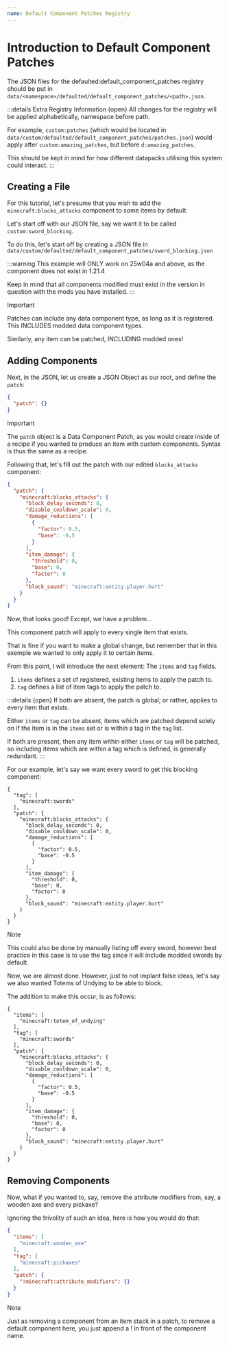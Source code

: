 ```yaml
---
name: Default Component Patches Registry
---
```


# Introduction to Default Component Patches
The JSON files for the defaulted:default_component_patches registry should be put in `data/<namespace>/defaulted/default_component_patches/<path>.json`.

:::details Extra Registry Information {open}
All changes for the registry will be applied alphabetically, namespace before path.

For example, `custom:patches` (which would be located in `data/custom/defaulted/default_component_patches/patches.json`) would apply after `custom:amazing_patches`, but before `d:amazing_patches`.

This should be kept in mind for how different datapacks utilising this system could interact.
:::

## Creating a File

For this tutorial, let's presume that you wish to add the `minecraft:blocks_attacks` component to some items by default.

Let's start off with our JSON file, say we want it to be called `custom:sword_blocking`.

To do this, let's start off by creating a JSON file in `data/custom/defaulted/default_component_patches/sword_blocking.json`

:::warning
This example will ONLY work on 25w04a and above, as the component does not exist in 1.21.4

Keep in mind that all components modified must exist in the version in question with the mods you have installed.
:::

> [!IMPORTANT]
> Patches can include any data component type, as long as it is registered. This INCLUDES modded data component types.
> 
> Similarly, any item can be patched, INCLUDING modded ones!

## Adding Components

Next, in the JSON, let us create a JSON Object as our root, and define the `patch`:

```json
{
  "patch": {}
}
```
> [!IMPORTANT]
> The `patch` object is a Data Component Patch, as you would create inside of a recipe if you wanted to produce an item with custom components. Syntax is thus the same as a recipe.

Following that, let's fill out the patch with our edited `blocks_attacks` component:
```json
{
  "patch": {
    "minecraft:blocks_attacks": {
      "block_delay_seconds": 0,
      "disable_cooldown_scale": 0,
      "damage_reductions": [
        {
          "factor": 0.5,
          "base": -0.5
        }
      ],
      "item_damage": {
        "threshold": 0,
        "base": 0,
        "factor": 0
      },
      "block_sound": "minecraft:entity.player.hurt"
    }
  }
}
```
Now, that looks good! Except, we have a problem...

This component patch will apply to every single item that exists.

That is fine if you want to make a global change, but remember that in this exemple we wanted to only apply it to certain items.

From this point, I will introduce the next element:
The `items` and `tag` fields.

1. `items` defines a set of registered, existing items to apply the patch to.
2. `tag` defines a list of item tags to apply the patch to.

:::details {open}
If both are absent, the patch is global, or rather, applies to every item that exists.

Either `items` or `tag` can be absent, items which are patched depend solely on if the item is in the `items` set or is within a tag in the `tag` list.

If both are present, then any item within either `items` or `tag` will be patched, so including items which are within a tag which is defined, is generally redundant.
:::

For our example, let's say we want every sword to get this blocking component:

```json{2-4}
{
  "tag": [
    "minecraft:swords"
  ],
  "patch": {
    "minecraft:blocks_attacks": {
      "block_delay_seconds": 0,
      "disable_cooldown_scale": 0,
      "damage_reductions": [
        {
          "factor": 0.5,
          "base": -0.5
        }
      ],
      "item_damage": {
        "threshold": 0,
        "base": 0,
        "factor": 0
      },
      "block_sound": "minecraft:entity.player.hurt"
    }
  }
}
```
> [!NOTE]
> This could also be done by manually listing off every sword, however best practice in this case is to use the tag since it will include modded swords by default.

Now, we are almost done.
However, just to not implant false ideas, let's say we also wanted Totems of Undying to be able to block.

The addition to make this occur, is as follows:

```json{2-4}
{
  "items": [
    "minecraft:totem_of_undying"
  ],
  "tag": [
    "minecraft:swords"
  ],
  "patch": {
    "minecraft:blocks_attacks": {
      "block_delay_seconds": 0,
      "disable_cooldown_scale": 0,
      "damage_reductions": [
        {
          "factor": 0.5,
          "base": -0.5
        }
      ],
      "item_damage": {
        "threshold": 0,
        "base": 0,
        "factor": 0
      },
      "block_sound": "minecraft:entity.player.hurt"
    }
  }
}
```

## Removing Components

Now, what if you wanted to, say, remove the attribute modifiers from, say, a wooden axe and every pickaxe?

Ignoring the frivolity of such an idea, here is how you would do that:
```json
{
  "items": [
    "minecraft:wooden_axe"
  ],
  "tag": [
    "minecraft:pickaxes"
  ],
  "patch": {
    "!minecraft:attribute_modifiers": {}
  }
}
```
> [!NOTE]
> Just as removing a component from an item stack in a patch, to remove a default component here, you just append a ! in front of the component name.